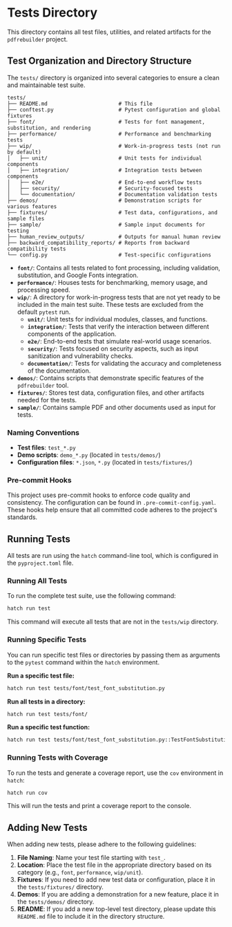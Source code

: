 # Tests Directory

This directory contains all test files, utilities, and related artifacts for the `pdfrebuilder` project.

## Test Organization and Directory Structure

The `tests/` directory is organized into several categories to ensure a clean and maintainable test suite.

```
tests/
├── README.md                       # This file
├── conftest.py                     # Pytest configuration and global fixtures
├── font/                           # Tests for font management, substitution, and rendering
├── performance/                    # Performance and benchmarking tests
├── wip/                            # Work-in-progress tests (not run by default)
│   ├── unit/                       # Unit tests for individual components
│   ├── integration/                # Integration tests between components
│   ├── e2e/                        # End-to-end workflow tests
│   ├── security/                   # Security-focused tests
│   └── documentation/              # Documentation validation tests
├── demos/                          # Demonstration scripts for various features
├── fixtures/                       # Test data, configurations, and sample files
├── sample/                         # Sample input documents for testing
├── human_review_outputs/           # Outputs for manual human review
├── backward_compatibility_reports/ # Reports from backward compatibility tests
└── config.py                       # Test-specific configurations
```

-   **`font/`**: Contains all tests related to font processing, including validation, substitution, and Google Fonts integration.
-   **`performance/`**: Houses tests for benchmarking, memory usage, and processing speed.
-   **`wip/`**: A directory for work-in-progress tests that are not yet ready to be included in the main test suite. These tests are excluded from the default `pytest` run.
    -   **`unit/`**: Unit tests for individual modules, classes, and functions.
    -   **`integration/`**: Tests that verify the interaction between different components of the application.
    -   **`e2e/`**: End-to-end tests that simulate real-world usage scenarios.
    -   **`security/`**: Tests focused on security aspects, such as input sanitization and vulnerability checks.
    -   **`documentation/`**: Tests for validating the accuracy and completeness of the documentation.
-   **`demos/`**: Contains scripts that demonstrate specific features of the `pdfrebuilder` tool.
-   **`fixtures/`**: Stores test data, configuration files, and other artifacts needed for the tests.
-   **`sample/`**: Contains sample PDF and other documents used as input for tests.

### Naming Conventions

-   **Test files**: `test_*.py`
-   **Demo scripts**: `demo_*.py` (located in `tests/demos/`)
-   **Configuration files**: `*.json`, `*.py` (located in `tests/fixtures/`)

### Pre-commit Hooks

This project uses pre-commit hooks to enforce code quality and consistency. The configuration can be found in `.pre-commit-config.yaml`. These hooks help ensure that all committed code adheres to the project's standards.

## Running Tests

All tests are run using the `hatch` command-line tool, which is configured in the `pyproject.toml` file.

### Running All Tests

To run the complete test suite, use the following command:

```bash
hatch run test
```

This command will execute all tests that are not in the `tests/wip` directory.

### Running Specific Tests

You can run specific test files or directories by passing them as arguments to the `pytest` command within the `hatch` environment.

**Run a specific test file:**

```bash
hatch run test tests/font/test_font_substitution.py
```

**Run all tests in a directory:**

```bash
hatch run test tests/font/
```

**Run a specific test function:**

```bash
hatch run test tests/font/test_font_substitution.py::TestFontSubstitutionEngine::test_glyph_coverage_basic_latin
```

### Running Tests with Coverage

To run the tests and generate a coverage report, use the `cov` environment in `hatch`:

```bash
hatch run cov
```

This will run the tests and print a coverage report to the console.

## Adding New Tests

When adding new tests, please adhere to the following guidelines:

1.  **File Naming**: Name your test file starting with `test_`.
2.  **Location**: Place the test file in the appropriate directory based on its category (e.g., `font`, `performance`, `wip/unit`).
3.  **Fixtures**: If you need to add new test data or configuration, place it in the `tests/fixtures/` directory.
4.  **Demos**: If you are adding a demonstration for a new feature, place it in the `tests/demos/` directory.
5.  **README**: If you add a new top-level test directory, please update this `README.md` file to include it in the directory structure.
